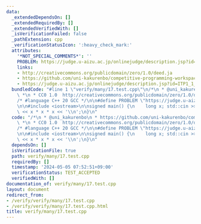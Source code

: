 ```yaml
---
data:
  _extendedDependsOn: []
  _extendedRequiredBy: []
  _extendedVerifiedWith: []
  _isVerificationFailed: false
  _pathExtension: cpp
  _verificationStatusIcon: ':heavy_check_mark:'
  attributes:
    '*NOT_SPECIAL_COMMENTS*': ''
    PROBLEM: https://judge.u-aizu.ac.jp/onlinejudge/description.jsp?id=ITP1_1_B
    links:
    - http://creativecommons.org/publicdomain/zero/1.0/deed.ja
    - https://github.com/uni-kakurenbo/competitive-programming-workspace
    - https://judge.u-aizu.ac.jp/onlinejudge/description.jsp?id=ITP1_1_B
  bundledCode: "#line 1 \"verify/many/17.test.cpp\"\n/*\n * @uni_kakurenbo\n * https://github.com/uni-kakurenbo/competitive-programming-workspace\n\
    \ *\n * CC0 1.0  http://creativecommons.org/publicdomain/zero/1.0/deed.ja\n */\n\
    /* #language C++ 20 GCC */\n\n#define PROBLEM \"https://judge.u-aizu.ac.jp/onlinejudge/description.jsp?id=ITP1_1_B\"\
    \n\n#include <iostream>\n\nsigned main() {\n    long x; std::cin >> x;\n    std::cout\
    \ << x * x * x << '\\n';\n}\n"
  code: "/*\n * @uni_kakurenbo\n * https://github.com/uni-kakurenbo/competitive-programming-workspace\n\
    \ *\n * CC0 1.0  http://creativecommons.org/publicdomain/zero/1.0/deed.ja\n */\n\
    /* #language C++ 20 GCC */\n\n#define PROBLEM \"https://judge.u-aizu.ac.jp/onlinejudge/description.jsp?id=ITP1_1_B\"\
    \n\n#include <iostream>\n\nsigned main() {\n    long x; std::cin >> x;\n    std::cout\
    \ << x * x * x << '\\n';\n}\n"
  dependsOn: []
  isVerificationFile: true
  path: verify/many/17.test.cpp
  requiredBy: []
  timestamp: '2024-05-05 07:52:51+09:00'
  verificationStatus: TEST_ACCEPTED
  verifiedWith: []
documentation_of: verify/many/17.test.cpp
layout: document
redirect_from:
- /verify/verify/many/17.test.cpp
- /verify/verify/many/17.test.cpp.html
title: verify/many/17.test.cpp
---
```

